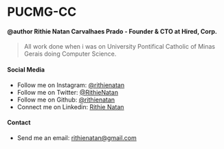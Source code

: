 # PUCMG-CC
#### @author Rithie Natan Carvalhaes Prado - Founder & CTO at Hired, Corp.
> All work done when i was on University Pontifical Catholic of Minas Gerais doing Computer Science.

#### Social Media
 - Follow me on Instagram: [@rithienatan](https://instagram.com/rithienatan/)
 - Follow me on Twitter:   [@RithieNatan](https://twitter.com/RithieNatan/)
 - Follow me on Github:    [@rithienatan](https://github.com/rithienatan/)
 - Connect me on Linkedin: [Rithie Natan](https://www.linkedin.com/in/rithie-natan-470181b0/)

#### Contact
 - Send me an email: rithienatan@gmail.com
